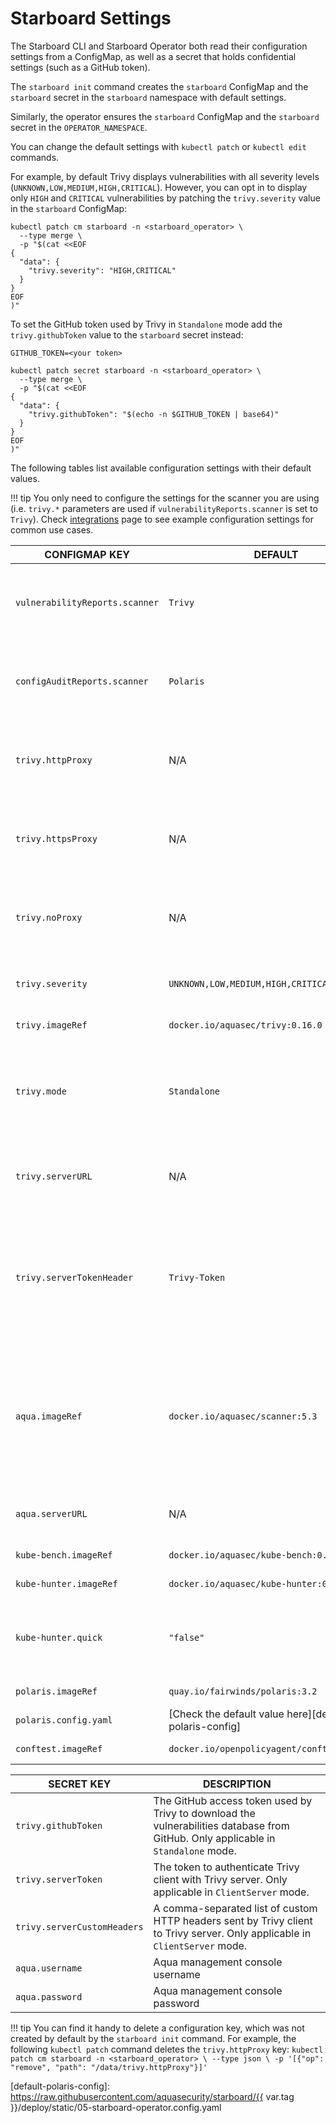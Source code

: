 # Starboard Settings

The Starboard CLI and Starboard Operator both read their configuration settings
from a ConfigMap, as well as a secret that holds confidential settings (such as
a GitHub token).

The `starboard init` command creates the `starboard` ConfigMap and the
`starboard` secret in the `starboard` namespace with default settings.

Similarly, the operator ensures the `starboard` ConfigMap and the `starboard`
secret in the `OPERATOR_NAMESPACE`.

You can change the default settings with `kubectl patch` or `kubectl edit`
commands.

For example, by default Trivy displays vulnerabilities with all severity levels
(`UNKNOWN,LOW,MEDIUM,HIGH,CRITICAL`). However, you can opt in to display only
`HIGH` and `CRITICAL` vulnerabilities by patching the `trivy.severity` value
in the `starboard` ConfigMap:

```
kubectl patch cm starboard -n <starboard_operator> \
  --type merge \
  -p "$(cat <<EOF
{
  "data": {
    "trivy.severity": "HIGH,CRITICAL"
  }
}
EOF
)"
```

To set the GitHub token used by Trivy in `Standalone` mode add the
`trivy.githubToken` value to the `starboard` secret instead:

```
GITHUB_TOKEN=<your token>

kubectl patch secret starboard -n <starboard_operator> \
  --type merge \
  -p "$(cat <<EOF
{
  "data": {
    "trivy.githubToken": "$(echo -n $GITHUB_TOKEN | base64)"
  }
}
EOF
)"
```

The following tables list available configuration settings with their default values.

!!! tip
    You only need to configure the settings for the scanner you are using (i.e. `trivy.*` parameters are
    used if `vulnerabilityReports.scanner` is set to `Trivy`). Check
    [integrations](./integrations/vulnerability-scanners/index.md) page to see example configuration settings for common use cases.

| CONFIGMAP KEY                  | DEFAULT                                                | DESCRIPTION |
| ------------------------------ | ------------------------------------------------------ | ----------- |
| `vulnerabilityReports.scanner` | `Trivy`                                                | The name of the plugin that generates vulnerability reports. Either `Trivy` or `Aqua`. |
| `configAuditReports.scanner`   | `Polaris`                                              | The name of the plugin that generates config audit reports. Either `Polaris` or `Conftest`. |
| `trivy.httpProxy`              | N/A                                                    | The HTTP proxy used by Trivy to download the vulnerabilities database from GitHub. |
| `trivy.httpsProxy`             | N/A                                                    | The HTTPS proxy used by Trivy to download the vulnerabilities database from GitHub. |
| `trivy.noProxy`                | N/A                                                    | A comma separated list of IPs and domain names that are not subject to proxy settings. |
| `trivy.severity`               | `UNKNOWN,LOW,MEDIUM,HIGH,CRITICAL`                     | A comma separated list of severity levels reported by Trivy |
| `trivy.imageRef`               | `docker.io/aquasec/trivy:0.16.0`                       | Trivy image reference |
| `trivy.mode`                   | `Standalone`                                           | Trivy client mode. Either `Standalone` or `ClientServer`. Depending on the active mode other settings might be applicable or required. |
| `trivy.serverURL`              | N/A                                                    | The endpoint URL of the Trivy server. Required in `ClientServer` mode. |
| `trivy.serverTokenHeader`      | `Trivy-Token`                                          | The name of the HTTP header to send the authentication token to Trivy server. Only application in `ClientServer` mode when `trivy.serverToken` is specified. |
| `aqua.imageRef`                | `docker.io/aquasec/scanner:5.3`                        | Aqua scanner image reference. The tag determines the version of the `scanner` binary executable and it must be compatible with version of Aqua console. |
| `aqua.serverURL`               | N/A                                                    | The endpoint URL of Aqua management console |
| `kube-bench.imageRef`          | `docker.io/aquasec/kube-bench:0.5.0`                   | kube-bench image reference |
| `kube-hunter.imageRef`         | `docker.io/aquasec/kube-hunter:0.4.1`                  | kube-hunter image reference |
| `kube-hunter.quick`            | `"false"`                                              | Whether to use kube-hunter's "quick" scanning mode (subnet 24). Set to `"true"` to enable. |
| `polaris.imageRef`             | `quay.io/fairwinds/polaris:3.2`                        | Polaris image reference |
| `polaris.config.yaml`          | [Check the default value here][default-polaris-config] | Polaris configuration file |
| `conftest.imageRef`            | `docker.io/openpolicyagent/conftest:v0.25.0`           | Conftest image reference |

| SECRET KEY                  | DESCRIPTION |
| --------------------------- | ----------- |
| `trivy.githubToken`         | The GitHub access token used by Trivy to download the vulnerabilities database from GitHub. Only applicable in `Standalone` mode. |
| `trivy.serverToken`         | The token to authenticate Trivy client with Trivy server. Only applicable in `ClientServer` mode. |
| `trivy.serverCustomHeaders` | A comma-separated list of custom HTTP headers sent by Trivy client to Trivy server. Only applicable in `ClientServer` mode. |
| `aqua.username`             | Aqua management console username |
| `aqua.password`             | Aqua management console password |

!!! tip
    You can find it handy to delete a configuration key, which was not created by default by the
    `starboard init` command. For example, the following `kubectl patch` command deletes the `trivy.httpProxy` key:
    ```
    kubectl patch cm starboard -n <starboard_operator> \
      --type json \
      -p '[{"op": "remove", "path": "/data/trivy.httpProxy"}]'
    ```

[default-polaris-config]: https://raw.githubusercontent.com/aquasecurity/starboard/{{ var.tag }}/deploy/static/05-starboard-operator.config.yaml
